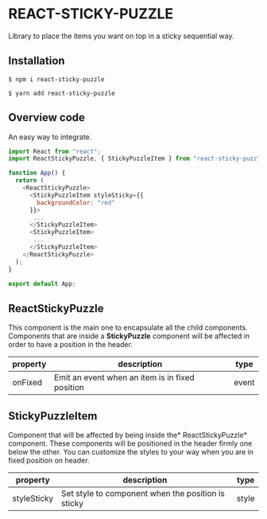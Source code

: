 # REACT-STICKY-PUZZLE

Library to place the items you want on top in a sticky sequential way.

## Installation

```console
$ npm i react-sticky-puzzle
```

```console
$ yarn add react-sticky-puzzle
```

## Overview code

An easy way to integrate.

```javascript
import React from "react";
import ReactStickyPuzzle, { StickyPuzzleItem } from "react-sticky-puzzle";

function App() {
  return (
    <ReactStickyPuzzle>
      <StickyPuzzleItem styleSticky={{
        backgroundColor: "red"
      }}>
       ...
      </StickyPuzzleItem>
      <StickyPuzzleItem>
       ...
      </StickyPuzzleItem>
    </ReactStickyPuzzle>
  );
}

export default App;
```
## ReactStickyPuzzle

This component is the main one to encapsulate all the child components. Components that are inside a **StickyPuzzle** component will be affected in order to have a position in the header.

| property | description | type |
| - | - | - |
| onFixed | Emit an event when an item is in fixed position | event |

## StickyPuzzleItem

Component that will be affected by being inside the* ReactStickyPuzzle* component. These components will be positioned in the header firmly one below the other.
You can customize the styles to your way when you are in fixed position on header.

| property | description | type |
| - | - | - |
| styleSticky | Set style to component when the position is sticky | style |